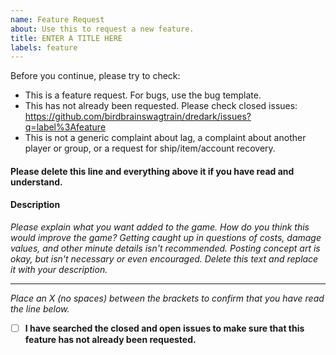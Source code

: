 ```yaml
---
name: Feature Request
about: Use this to request a new feature.
title: ENTER A TITLE HERE
labels: feature
---
```


Before you continue, please try to check:
- This is a feature request. For bugs, use the bug template.
- This has not already been requested. Please check closed issues: https://github.com/birdbrainswagtrain/dredark/issues?q=label%3Afeature
- This is not a generic complaint about lag, a complaint about another player or group, or a request for ship/item/account recovery.

#### Please delete this line and everything above it if you have read and understand.

#### Description

*Please explain what you want added to the game. How do you think this would improve the game?
Getting caught up in questions of costs, damage values, and other minute details isn't recommended.
Posting concept art is okay, but isn't necessary or even encouraged.
Delete this text and replace it with your description.*

---

*Place an X (no spaces) between the brackets to confirm that you have read the line below.*  
- [ ] **I have searched the closed and open issues to make sure that this feature has not already been requested.**
